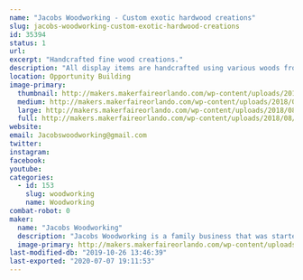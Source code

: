 ```yaml
---
name: "Jacobs Woodworking - Custom exotic hardwood creations"
slug: jacobs-woodworking-custom-exotic-hardwood-creations
id: 35394
status: 1
url: 
excerpt: "Handcrafted fine wood creations."
description: "All display items are handcrafted using various woods from common pine to exotic hardwoods like Purple Heart and Blood Wood.   Every item is one of a kind no two are alike.   We are also displaying boxes and artistic jewelry boxes that are available as a custome order."
location: Opportunity Building
image-primary:
  thumbnail: http://makers.makerfaireorlando.com/wp-content/uploads/2018/08/9B76A9ED-2439-4843-8721-72CE89AC9206-150x150.jpeg
  medium: http://makers.makerfaireorlando.com/wp-content/uploads/2018/08/9B76A9ED-2439-4843-8721-72CE89AC9206-289x300.jpeg
  large: http://makers.makerfaireorlando.com/wp-content/uploads/2018/08/9B76A9ED-2439-4843-8721-72CE89AC9206-985x1024.jpeg
  full: http://makers.makerfaireorlando.com/wp-content/uploads/2018/08/9B76A9ED-2439-4843-8721-72CE89AC9206.jpeg
website: 
email: Jacobswoodworking@gmail.com
twitter: 
instagram: 
facebook: 
youtube: 
categories:
  - id: 153
    slug: woodworking
    name: Woodworking
combat-robot: 0
maker:
  name: "Jacobs Woodworking"
  description: "Jacobs Woodworking is a family business that was started through that encouragement of my wife.   I have always loved working with wood, and have made things for our home and gifts for family for many years.  In 2011 I was in a car accident that has caused me to be unable to have a traditional job.  My wife encouraged me to do something I loved, even if it only for a few hours a day.  My family helps will all aspects of the business, my wife does the accounting and marketing, my daughter does the graphic design.  We made our debut at Maker’s Fair last year! "
  image-primary: http://makers.makerfaireorlando.com/wp-content/uploads/2019/07/BEDD5F75-EC57-4AB3-8BF6-76AC9443B151-937x1024.jpeg
last-modified-db: "2019-10-26 13:46:39"
last-exported: "2020-07-07 19:11:53"
---
```


